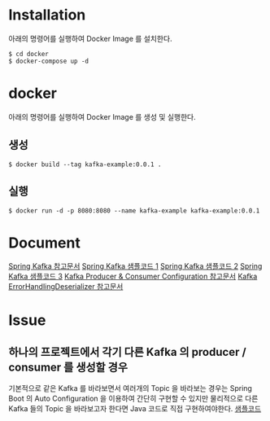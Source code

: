 # Installation
아래의 명령어를 실행하여 Docker Image 를 설치한다.
```
$ cd docker
$ docker-compose up -d
```

# docker
아래의 명령어를 실행하여 Docker Image 를 생성 및 실행한다.
## 생성
```
$ docker build --tag kafka-example:0.0.1 .
```
## 실행
```
$ docker run -d -p 8080:8080 --name kafka-example kafka-example:0.0.1
```

# Document
[Spring Kafka 참고문서](https://docs.spring.io/spring-kafka/docs/current/reference/html/#ex-jdbc-sync)
[Spring Kafka 샘플코드 1](https://github.com/spring-projects/spring-kafka/tree/main/samples)
[Spring Kafka 샘플코드 2](https://github.com/TechPrimers/spring-boot-kafka-producer-example)
[Spring Kafka 샘플코드 3](https://github.com/TechPrimers/spring-boot-kafka-consumer-example)
[Kafka Producer & Consumer Configuration 참고문서](https://madplay.github.io/post/kafka-producer-consumer-options)
[Kafka ErrorHandlingDeserializer 참고문서](https://www.skyer9.pe.kr/wordpress/?p=1614)

# Issue
## 하나의 프로젝트에서 각기 다른 Kafka 의 producer / consumer 를 생성할 경우 
기본적으로 같은 Kafka 를 바라보면서 여러개의 Topic 을 바라보는 경우는 Spring Boot 의 Auto Configuration 을 이용하여 간단히 구현할 수 있지만 물리적으로 다른 Kafka 들의 Topic 을 바라보고자 한다면 Java 코드로 직접 구현하여야한다. 
[샘플코드](https://github.com/TechPrimers/spring-boot-kafka-consumer-example)